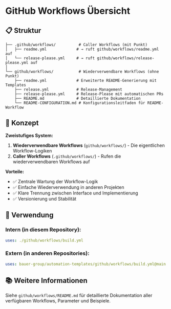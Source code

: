 # GitHub Workflows Übersicht

## 📋 Struktur

```
├── .github/workflows/          # Caller Workflows (mit Punkt)
│   ├── readme.yml             # → ruft github/workflows/readme.yml auf
│   └── release-please.yml     # → ruft github/workflows/release-please.yml auf
│
└── github/workflows/           # Wiederverwendbare Workflows (ohne Punkt)
    ├── readme.yml             # Erweiterte README-Generierung mit Templates
    ├── release.yml            # Release-Management
    ├── release-please.yml     # Release-Please mit automatischen PRs
    ├── README.md              # Detaillierte Dokumentation
    └── README-CONFIGURATION.md # Konfigurationsleitfaden für README-Workflow
```

## 🎯 Konzept

**Zweistufiges System:**
1. **Wiederverwendbare Workflows** (`github/workflows/`) - Die eigentlichen Workflow-Logiken
2. **Caller Workflows** (`.github/workflows/`) - Rufen die wiederverwendbaren Workflows auf

**Vorteile:**
- ✅ Zentrale Wartung der Workflow-Logik
- ✅ Einfache Wiederverwendung in anderen Projekten
- ✅ Klare Trennung zwischen Interface und Implementierung
- ✅ Versionierung und Stabilität

## 🔄 Verwendung

### Intern (in diesem Repository):
```yaml
uses: ./github/workflows/build.yml
```

### Extern (in anderen Repositories):
```yaml
uses: bauer-group/automation-templates/github/workflows/build.yml@main
```

## 📚 Weitere Informationen

Siehe `github/workflows/README.md` für detaillierte Dokumentation aller verfügbaren Workflows, Parameter und Beispiele.
